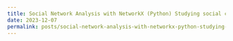 ```yaml
---
title: Social Network Analysis with NetworkX (Python) Studying social connections
date: 2023-12-07
permalink: posts/social-network-analysis-with-networkx-python-studying-social-connections
---
```


